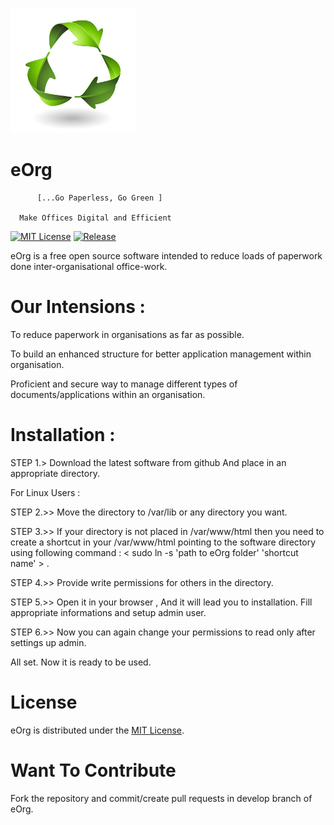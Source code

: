 ![eOrg logo](https://github.com/pkgodara/eOrg/blob/develop/image/gogreen.jpg)

#                     eOrg

          [...Go Paperless, Go Green ]

	  Make Offices Digital and Efficient

[![MIT License](https://img.shields.io/badge/license-MIT-blue.svg?style=flat)](https://github.com/pkgodara/eOrg/blob/master/LICENSE) 
[![Release](https://img.shields.io/badge/release-v2.1-green.svg)](https://github.com/pkgodara/eOrg/releases/latest)

eOrg is a free open source software intended to reduce loads of paperwork done inter-organisational office-work.


# Our Intensions :


To reduce paperwork in organisations as far as possible.

To build an enhanced structure for better application management within organisation.

Proficient and secure way to manage different types of documents/applications within an organisation.

# Installation :

STEP 1.> Download the latest software from github And place in an appropriate directory.

For Linux Users :

STEP 2.>> Move the directory to /var/lib or any directory you want.

STEP 3.>> If your directory is not placed in /var/www/html then you need to create a shortcut in your /var/www/html pointing to the software directory using following command : < sudo ln -s 'path to eOrg folder' 'shortcut name' > .

STEP 4.>> Provide write permissions for others in the directory.

STEP 5.>> Open it in your browser , And it will lead you to installation. Fill appropriate informations and setup admin user.

STEP 6.>> Now you can again change your permissions to read only after settings up admin.

All set. Now it is ready to be used.


# License
eOrg is distributed under the [MIT License](http://opensource.org/licenses/MIT).


# Want To Contribute

Fork the repository and commit/create pull requests in develop branch of eOrg.
